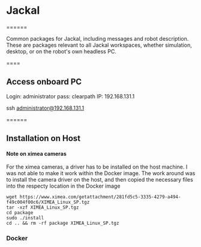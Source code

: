 # Jackal
======

Common packages for Jackal, including messages and robot description. These are packages relevant
to all Jackal workspaces, whether simulation, desktop, or on the robot's own headless PC.

====
## Access onboard PC
Login: administrator
pass: clearpath
IP: 192.168.131.1

ssh administrator@192.168.131.1

======

## Installation on Host

#### Note on ximea cameras
For the ximea cameras, a driver has to be installed on the host machine. 
I was not able to make it work within the Docker image. The work around was to install the camera driver on the host, and then copied the necessary files into the respecty location in the Docker image 

```
wget https://www.ximea.com/getattachment/281fd5c5-3335-4279-a494-f49c004f00c6/XIMEA_Linux_SP.tgz
tar -xzf XIMEA_Linux_SP.tgz 
cd package 
sudo ./install 
cd .. && rm -rf package XIMEA_Linux_SP.tgz
```
### Docker



